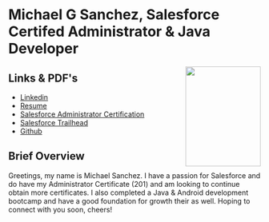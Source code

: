 # Michael G Sanchez, Salesforce Certifed Administrator & Java Developer


<img align="right" width="150" height="200" src="https://user-images.githubusercontent.com/44585394/56437234-d97fe000-629b-11e9-9de2-26b88f6341c8.jpg">


## Links & PDF's
* [Linkedin](https://www.linkedin.com/in/michaelgregorysanchez/)
* [Resume](https://github.com/MichaelGSanchez/MichaelGSanchez.github.io/files/4014528/Michael.G.Sanchez.Resume.pdf)
* [Salesforce Administrator Certification](https://github.com/MichaelGSanchez/MichaelGSanchez.github.io/files/4014527/MichaelGSanchez_Salesforce_Administrator_Certification.1.pdf)
* [Salesforce Trailhead](https://trailhead.salesforce.com/me/michaelgsanchez)
* [Github](https://github.com/michaelgsanchez)

## Brief Overview

Greetings, my name is Michael Sanchez. I have a passion for Salesforce and do have my Administrator Certificate (201) and am looking to continue obtain more certificates. I also completed a Java & Android development bootcamp and have a good foundation for growth their as well. Hoping to connect with you soon, cheers!
 



